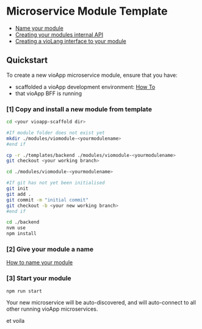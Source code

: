 # Microservice Module Template #
- [Name your module](./src/module.html)
- [Creating your modules internal API](./src/interfaces/InternalApi.html)
- [Creating a vioLang interface to your module](./src/interfaces/ExternalApi.html)

## Quickstart
To create a new vioApp microservice module, ensure that you have:
- scaffolded a vioApp development environment: [How To](../../README.html)
- that vioApp BFF is running

### [1] Copy and install a new module from template
```bash
cd <your vioapp-scaffold dir>

#If module folder does not exist yet
mkdir ./modules/viomodule-<yourmodulename>
#end if

cp -r ./templates/backend ./modules/viomodule-<yourmodulename>
git checkout <your working branch>

cd ./modules/viomodule-<yourmodulename>

#If git has not yet been initialised
git init
git add .
git commit -m "initial commit"
git checkout -b <your new working branch>
#end if

cd ./backend
nvm use
npm install
```
### [2] Give your module a name
[How to name your module](./src/module.html)

### [3] Start your module
```
npm run start
```
Your new microservice will be auto-discovered, and will auto-connect to all other running vioApp microservices.

et voila
